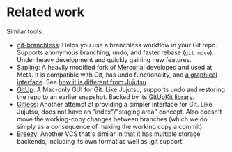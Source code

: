 # Related work

Similar tools:

* [git-branchless](https://github.com/arxanas/git-branchless): Helps you use a
  branchless workflow in your Git repo. Supports anonymous branching, undo,
  and faster rebase (`git move`). Under heavy development and quickly gaining
  new features.
* [Sapling](https://sapling-scm.com/): A heavily modified fork of
  [Mercurial](https://www.mercurial-scm.org/) developed and used at Meta. It
  is compatible with Git, has undo functionality, and
  [a graphical interface](https://sapling-scm.com/docs/addons/isl).
  See [how it is different from Jujutsu](sapling-comparison.md).
* [GitUp](https://gitup.co/): A Mac-only GUI for Git. Like Jujutsu, supports
  undo and restoring the repo to an earlier snapshot. Backed by its
  [GitUpKit library](https://github.com/git-up/GitUp#gitupkit).
* [Gitless](https://gitless.com/): Another attempt at providing a simpler
  interface for Git. Like Jujutsu, does not have an "index"/"staging area"
  concept. Also doesn't move the working-copy changes between branches (which
  we do simply as a consequence of making the working copy a commit).
* [Breezy](https://www.breezy-vcs.org/): Another VCS that's similar in that it
  has multiple storage backends, including its own format as well as .git
  support.
